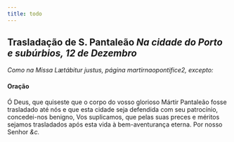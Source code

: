 ```yaml
---
title: todo
---
```

<h2 class="text-center">Trasladação de S. Pantaleão <em>Na cidade do Porto e subúrbios, 12 de Dezembro</em></h2>

<em>Como na Missa Lætábitur justus, página martirnaopontifice2, excepto:</em>

<h4 class="text-center">Oração</h4>
<div class="container-fluid">
<div class="row">
<div class="dropcap text-justify">

</div>
<div class="dropcap text-justify">
Ó Deus, que quiseste que o corpo do vosso glorioso Mártir Pantaleão fosse trasladado até nós e que esta cidade seja defendida com seu patrocínio, concedei-nos benigno, Vos suplicamos, que pelas suas preces e méritos sejamos trasladados após esta vida à bem-aventurança eterna. Por nosso Senhor <em>&c.</em>
</div>
</div>
</div>
